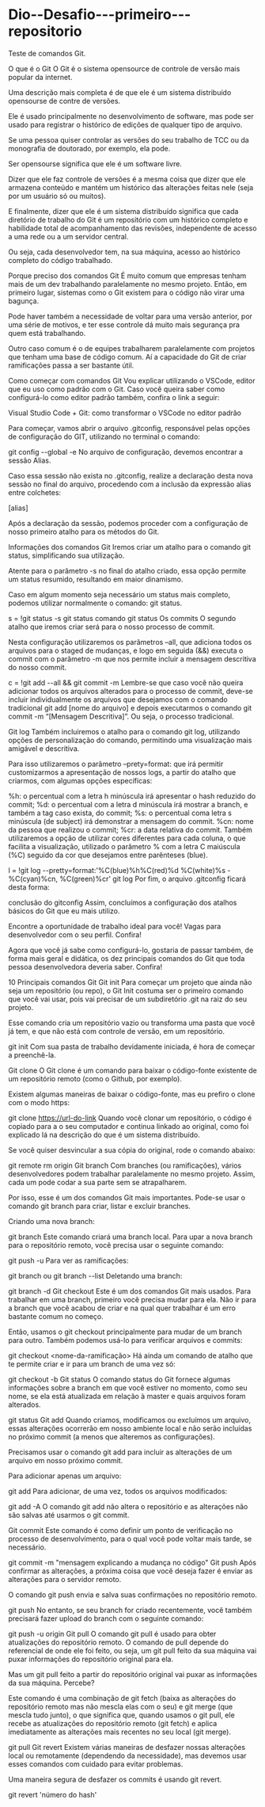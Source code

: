 # Dio--Desafio---primeiro---repositorio

Teste de comandos Git.

O que é o Git
O Git é o sistema opensource de controle de versão mais popular da internet.

Uma descrição mais completa é de que ele é um sistema distribuído opensourse de contre de versões.

Ele é usado principalmente no desenvolvimento de software, mas pode ser usado para registrar o histórico de edições de qualquer tipo de arquivo.

Se uma pessoa quiser controlar as versões do seu trabalho de TCC ou da monografia de doutorado, por exemplo, ela pode.

Ser opensourse significa que ele é um software livre.

Dizer que ele faz controle de versões é a mesma coisa que dizer que ele armazena conteúdo e mantém um histórico das alterações feitas nele (seja por um usuário só ou muitos).

E finalmente, dizer que ele é um sistema distribuído significa que cada diretório de trabalho do Git é um repositório com um histórico completo e habilidade total de acompanhamento das revisões, independente de acesso a uma rede ou a um servidor central.

Ou seja, cada desenvolvedor tem, na sua máquina, acesso ao histórico completo do código trabalhado.

Porque preciso dos comandos Git
É muito comum que empresas tenham mais de um dev trabalhando paralelamente no mesmo projeto. Então, em primeiro lugar, sistemas como o Git existem para o código não virar uma bagunça.

Pode haver também a necessidade de voltar para uma versão anterior, por uma série de motivos, e ter esse controle dá muito mais segurança pra quem está trabalhando.

Outro caso comum é o de equipes trabalharem paralelamente com projetos que tenham uma base de código comum. Aí a capacidade do Git de criar ramificações passa a ser bastante útil.

Como começar com comandos Git
Vou explicar utilizando o VSCode, editor que eu uso como padrão com o Git. Caso você queira saber como configurá-lo como editor padrão também, confira o link a seguir:

Visual Studio Code + Git: como transformar o VSCode no editor padrão

Para começar, vamos abrir o arquivo .gitconfig, responsável pelas opções de configuração do GIT, utilizando no terminal o comando:

git config --global -e
No arquivo de configuração, devemos encontrar a sessão Alias.

Caso essa sessão não exista no .gitconfig, realize a declaração desta nova sessão no final do arquivo, procedendo com a inclusão da expressão alias entre colchetes:

[alias]

Após a declaração da sessão, podemos proceder com a configuração de nosso primeiro atalho para os métodos do Git.

Informações dos comandos Git
Iremos criar um atalho para o comando git status, simplificando sua utilização.

Atente para o parâmetro -s no final do atalho criado, essa opção permite um status resumido, resultando em maior dinamismo.

Caso em algum momento seja necessário um status mais completo, podemos utilizar normalmente o comando: git status.

s = !git status -s
git status
comando git status 
Os commits
O segundo atalho que iremos criar será para o nosso processo de commit.

Nesta configuração utilizaremos os parâmetros –all, que adiciona todos os arquivos para o staged de mudanças, e logo em seguida (&&) executa o commit com o parâmetro -m que nos permite incluir a mensagem descritiva do nosso commit.

c = !git add --all && git commit -m
Lembre-se que caso você não queira adicionar todos os arquivos alterados para o processo de commit, deve-se incluir individualmente os arquivos que desejamos com o comando tradicional git add [nome do arquivo] e depois executarmos o comando git commit -m “[Mensagem Descritiva]”. Ou seja, o processo tradicional.

Git log
Também incluiremos o atalho para o comando git log, utilizando opções de personalização do comando, permitindo uma visualização mais amigável e descritiva.

Para isso utilizaremos o parâmetro –prety=format: que irá permitir customizarmos a apresentação de nossos logs, a partir do atalho que criarmos, com algumas opções específicas:

%h: o percentual com a letra h minúscula irá apresentar o hash reduzido do commit;
%d: o percentual com a letra d minúscula irá mostrar a branch, e também a tag caso exista, do commit;
%s: o percentual coma letra s minúscula (de subject) irá demonstrar a mensagem do commit.
%cn: nome da pessoa que realizou o commit;
%cr: a data relativa do commit.
Também utilizaremos a opção de utilizar cores diferentes para cada coluna, o que facilita a visualização, utilizado o parâmetro % com a letra C maiúscula (%C) seguido da cor que desejamos entre parênteses (blue).

l = !git log --pretty=format:'%C(blue)%h%C(red)%d %C(white)%s - %C(cyan)%cn, %C(green)%cr'
git log
Por fim, o arquivo .gitconfig ficará desta forma:

conclusão do gitconfig
Assim, concluímos a configuração dos atalhos básicos do Git que eu mais utilizo.

Encontre a oportunidade de trabalho ideal para você! Vagas para desenvolvedor com o seu perfil. Confira!

Agora que você já sabe como configurá-lo, gostaria de passar também, de forma mais geral e didática, os dez principais comandos do Git que toda pessoa desenvolvedora deveria saber. Confira!

10 Principais comandos Git
Git init
Para começar um projeto que ainda não seja um repositório (ou repo), o Git Init costuma ser o primeiro comando que você vai usar, pois vai precisar de um subdiretório .git na raiz do seu projeto.

Esse comando cria um repositório vazio ou transforma uma pasta que você já tem, e que não está com controle de versão, em um repositório.

git init
Com sua pasta de trabalho devidamente iniciada, é hora de começar a preenchê-la.

Git clone
O Git clone é um comando para baixar o código-fonte existente de um repositório remoto (como o Github, por exemplo).

Existem algumas maneiras de baixar o código-fonte, mas eu prefiro o clone com o modo https:

git clone <https://url-do-link>
Quando você clonar um repositório, o código é copiado para a o seu computador e continua linkado ao original, como foi explicado lá na descrição do que é um sistema distribuído.

Se você quiser desvincular a sua cópia do original, rode o comando abaixo:

git remote rm origin
Git branch
Com branches (ou ramificações), vários desenvolvedores podem trabalhar paralelamente no mesmo projeto. Assim, cada um pode codar a sua parte sem se atrapalharem.

Por isso, esse é um dos comandos Git mais importantes. Pode-se usar o comando git branch para criar, listar e excluir branches.

Criando uma nova branch:

git branch <nome-da-branch>
Este comando criará uma branch local. Para upar a nova branch para o repositório remoto, você precisa usar o seguinte comando:

git push -u <remote> <nome-da-branch>
Para ver as ramificações:

git branch 
ou
git branch --list
Deletando uma branch:

git branch -d <nome-da-branch>
Git checkout
Este é um dos comandos Git mais usados. Para trabalhar em uma branch, primeiro você precisa mudar para ela. Não ir para a branch que você acabou de criar e na qual quer trabalhar é um erro bastante comum no começo.

Então, usamos o git checkout principalmente para mudar de um branch para outro. Também podemos usá-lo para verificar arquivos e commits:

git checkout <nome-da-ramificação>
Há ainda um comando de atalho que te permite criar e ir para um branch de uma vez só:

git checkout -b <nome-da-branch>
Git status
O comando status do Git fornece algumas informações sobre a branch em que você estiver no momento, como seu nome, se ela está atualizada em relação à master e quais arquivos foram alterados.

git status
Git add
Quando criamos, modificamos ou excluímos um arquivo, essas alterações ocorrerão em nosso ambiente local e não serão incluídas no próximo commit (a menos que alteremos as configurações).

Precisamos usar o comando git add para incluir as alterações de um arquivo em nosso próximo commit.

Para adicionar apenas um arquivo:

git add <arquivo>
Para adicionar, de uma vez, todos os arquivos modificados:

git add -A
O comando git add não altera o repositório e as alterações não são salvas até usarmos o git commit.

Git commit
Este comando é como definir um ponto de verificação no processo de desenvolvimento, para o qual você pode voltar mais tarde, se necessário.

git commit -m "mensagem explicando a mudança no código"
Git push
Após confirmar as alterações, a próxima coisa que você deseja fazer é enviar as alterações para o servidor remoto.

O comando git push envia e salva suas confirmações no repositório remoto.

git push <remote> <nome-do-branch>
No entanto, se seu branch for criado recentemente, você também precisará fazer upload do branch com o seguinte comando:

git push -u origin <nome-do-branch>
Git pull
O comando git pull é usado para obter atualizações do repositório remoto. O comando de pull depende do referencial de onde ele foi feito, ou seja, um git pull feito da sua máquina vai puxar informações do repositório original para ela.

Mas um git pull feito a partir do repositório original vai puxar as informações da sua máquina. Percebe?

Este comando é uma combinação de git fetch (baixa as alterações do repositório remoto mas não mescla elas com o seu) e git merge (que mescla tudo junto), o que significa que, quando usamos o git pull, ele recebe as atualizações do repositório remoto (git fetch) e aplica imediatamente as alterações mais recentes no seu local (git merge).

git pull <remote>
Git revert
Existem várias maneiras de desfazer nossas alterações local ou remotamente (dependendo da necessidade), mas devemos usar esses comandos com cuidado para evitar problemas.

Uma maneira segura de desfazer os commits é usando git revert.

git revert 'número do hash'